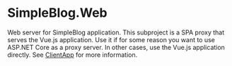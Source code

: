 # SimpleBlog.Web

Web server for SimpleBlog application.
This subproject is a SPA proxy that serves the Vue.js application.
Use it if for some reason you want to use ASP.NET Core as a proxy server.
In other cases, use the Vue.js application directly. See [ClientApp](./ClientApp/README.md)
for more information.
